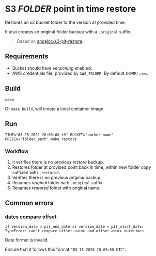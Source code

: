 # S3 *FOLDER* point in time restore

Restores an s3 bucket folder to the version at provided time.

It also creates an original folder backup with a `.original` suffix.

> Based on [angeloc/s3-pit-restore](https://github.com/angeloc/s3-pit-restore).

## Requirements

- Bucket should have *versioning* enabled.
- AWS credentials file, provided by `AWS_FOLDER`. By default `$HOME/.aws`.

## Build

```
make
```

Or `make build`, will create a local container image.

## Run

```
TIME="03-15-2021 20:00:00 +0" BUCKET="bucket_name" PREFIX="folder_path" make restore
```

### Workflow

1. It verifies there is no previous *restore* backup.
2. Restores folder at provided point back in time, within new folder copy suffixed with `.restored`.
3. Verifies there is no previous *original* backup.
4. Renames *original* folder with `.original` suffix.
5. Renames *restored* folder with original name.

## Common errors

### dates compare offset

```
if version_date > pit_end_date or version_date < pit_start_date:
TypeError: can't compare offset-naive and offset-aware datetimes
```

Date format is invalid.

Ensure that it follows this format `"03-15-2020 20:00:00 UTC"`.

